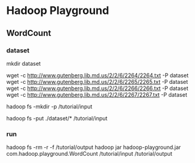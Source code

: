 # Hadoop Playground

## WordCount

### dataset

mkdir dataset

wget -c http://www.gutenberg.lib.md.us/2/2/6/2264/2264.txt -P dataset
wget -c http://www.gutenberg.lib.md.us/2/2/6/2265/2265.txt -P dataset
wget -c http://www.gutenberg.lib.md.us/2/2/6/2266/2266.txt -P dataset
wget -c http://www.gutenberg.lib.md.us/2/2/6/2267/2267.txt -P dataset

hadoop fs -mkdir -p /tutorial/input

hadoop fs -put ./dataset/* /tutorial/input

### run

hadoop fs -rm -r -f /tutorial/output
hadoop jar hadoop-playground.jar com.hadoop.playground.WordCount /tutorial/input /tutorial/output


